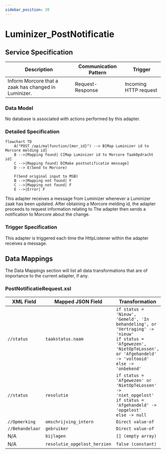 ```yaml
---
sidebar_position: 20
---
```


# Luminizer_PostNotificatie

## Service Specification
| Description | Communication Pattern | Trigger | 
| --- | --- | --- | 
| Inform Morcore that a zaak has changed in Luminizer. | Request-Response | Incoming HTTP request

### Data Model
No database is associated with actions performed by this adapter.

### Detailed Specification
```mermaid
flowchart TD
    A("POST /api/malfunction/{mor_id}") --> B[Map Luminizer id to Morcore melding id]
    B -->|Mapping found| C[Map Luminizer id to Morcore TaakOpdracht id]
    C -->|Mapping found| D[Make postnotificatie message]
    D --> E(Send to Morcore)
    
    F(Send original input to MSB)
    B -->|Mapping not found| F
    C -->|Mapping not found| F
    E -->|Error| F
```

This adapter receives a message from Luminizer whenever a Luminizer zaak has been updated. After obtaining a Morcore melding id, the adapter proceeds to request information relating to  The adapter then sends a notification to Morcore about the change.

### Trigger Specification
This adapter is triggered each time the HttpListener within the adapter receives a message.

## Data Mappings
The Data Mappings section will list all data transformations that are of importance to the current adapter, if any.
### PostNotificatieRequest.xsl
| **XML Field**| **Mapped JSON Field**| **Transformation**|
|--------------|----------------------|-------------------|
| `//status` | `taakstatus.naam` | `if status = 'Nieuw', 'Gemeld', 'In behandeling', or 'Vertraging' -> 'nieuw'`<br/>`if status = 'Afgewezen', 'NietOpTeLossen', or 'Afgehandeld' -> 'voltooid'`<br/>`else -> 'onbekend'` |
| `//status` | `resolutie`| `if status = 'Afgewezen' or 'NietOpTeLossen' -> 'niet_opgelost'`<br/>`if status = 'Afgehandeld' -> 'opgelost'`<br/>`else -> null` |
| `//Opmerking`| `omschrijving_intern`| `Direct value-of`|
| `//Behandelaar`| `gebruiker`| `Direct value-of`|
| N/A| `bijlagen`| `[] (empty array)`|
| N/A| `resolutie_opgelost_herzien`| `false (constant)`|